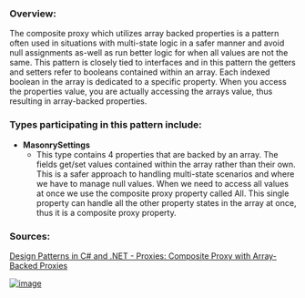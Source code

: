 ### Overview:

The composite proxy which utilizes array backed properties is a pattern often used in situations with multi-state logic in a safer manner and avoid null assignments as-well as run better logic for when all values are not the same. This pattern is closely tied to interfaces and in this pattern the getters and setters refer to booleans contained within an array. Each indexed boolean in the array is dedicated to a specific property. When you access the properties value, you are actually accessing the arrays value, thus resulting in array-backed properties. 

### Types participating in this pattern include:

- **MasonrySettings**
	* This type contains 4 properties that are backed by an array. The fields get/set values contained within the array rather than their own. This is a safer approach to handling multi-state scenarios and where we have to manage null values. When we need to access all values at once we use the composite proxy property called All. This single property can handle all the other property states in the array at once, thus it is a composite proxy property.

### Sources:
[Design Patterns in C# and .NET - Proxies: Composite Proxy with Array-Backed Proxies](https://www.udemy.com/course/design-patterns-csharp-dotnet/)

[![image](https://github.com/nicholasrwx/GangOfFourPatterns/blob/main/Imgs/back-arrow_1f519.png)](https://github.com/nicholasrwx/GangOfFourPatterns/tree/main)

